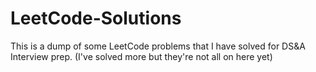 # LeetCode-Solutions
This is a dump of some LeetCode problems that I have solved for DS&amp;A Interview prep. (I've solved more but they're not all on here yet)
